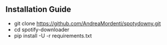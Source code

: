 ## Installation Guide
* git clone https://github.com/AndreaMordenti/spotydowny.git 
* cd spotify-downloader 
* pip install -U -r requirements.txt 
